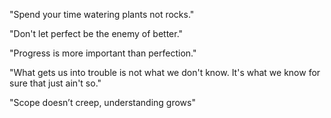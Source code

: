 "Spend your time watering plants not rocks."

"Don't let perfect be the enemy of better."

"Progress is more important than perfection."

"What gets us into trouble is not what we don't know. It's what we know for sure that just ain't so."

"Scope doesn’t creep, understanding grows"